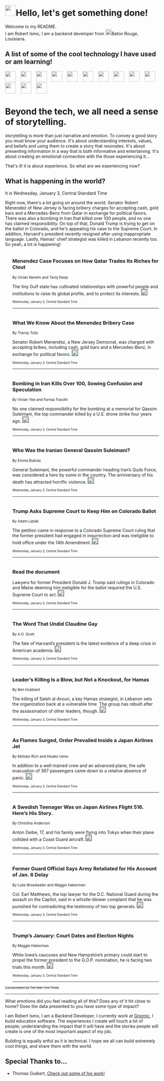 <h1><img src="https://emojis.slackmojis.com/emojis/images/1643514375/3493/hot-coffee.gif?1643514375" width="35"/>Hello, let's get something done!</h1>

<p>Welcome to my README.<br/>
I am Robert Ismo, I am a backend developer from <img src="https://emojis.slackmojis.com/emojis/images/1638395689/50435/moulin_rouge.png?1638395689" width="20"/>Baton Rouge, Louisiana.</p>
<h2>A list of some of the cool technology I have used or am learning!</h2>
<p>
<img src="https://emojis.slackmojis.com/emojis/images/1643516091/21142/meow_bongotap.gif?1643516091" width="35" alt="">
<img src="https://img.shields.io/badge/Favorite%20Frontend%20Framework-SvelteKit-f83903" alt="">
<img src="https://img.shields.io/badge/Second%20Favorite-Vue-40b581" alt="">
<img src="https://img.shields.io/badge/Most%20Used%20Runtime-Nodejs-78b061" alt="">
<img src="https://emojis.slackmojis.com/emojis/images/1643517416/34482/fire.gif?1643517416" width="35" alt="">
<img src="https://img.shields.io/badge/Javascript%20But%20Better-Typescript-0078ca" alt="">
<img src="https://img.shields.io/badge/Favorite%20Language-Elixir-3e244d" alt="">
<img src="https://img.shields.io/badge/Containerize%20Everything-Docker-6ac9ef" alt="">
<img src="https://emojis.slackmojis.com/emojis/images/1643514596/5999/meow_party.gif?1643514596" width="35" alt="">
<img src="https://img.shields.io/badge/API%20Love%20Language-Graphql-de32a5" alt="">
<img src="https://img.shields.io/badge/Our%20Favorite%20Version%20Controller-Git-e94f33" alt="">
<img src="https://img.shields.io/badge/Favorite%20Database-Redis-d42d1d" alt="">
<img src="https://emojis.slackmojis.com/emojis/images/1643514559/5584/deployparrot.gif?1643514559" width="35" alt="">
<img src="https://img.shields.io/badge/Container%20Interstate-RabbitMQ-f66200" alt="">
<img src="https://img.shields.io/badge/Gotta%20Learn-Kubernetes-316adf" alt="">
<img src="https://img.shields.io/badge/Really%20Mature%20Now-WASM-654fef" alt="">
<img src="https://emojis.slackmojis.com/emojis/images/1666642497/61942/dance_vibe.gif?1666642497" width="35" alt="">
<img src="https://img.shields.io/badge/For%20My%20M1-ARM64-657d96" alt="">
<img src="https://img.shields.io/badge/Loving%20This%20So%20Much-TailwindCSS-17bcb5" alt="">
<img src="https://img.shields.io/badge/Cool%20Build%20Tool-Vite-f9cb24" alt="">
<img src="https://emojis.slackmojis.com/emojis/images/1669231376/62819/working-on-it.gif?1669231376" width="35" alt="">
<img src="https://img.shields.io/badge/Fun%20and%20Easy%20Database-MongoDB-5f8c49" alt="">
<img src="https://img.shields.io/badge/JS%20Life%20Support-NPM-c73737" alt="">
<img src="https://img.shields.io/badge/I%20Liked%20It-DynamoDB-0073b9" alt="">
<img src="https://emojis.slackmojis.com/emojis/images/1643514045/46/question.gif?1643514045" width="35" alt="">
<img src="https://img.shields.io/badge/cool-React-60d6f9" alt="">
<img src="https://img.shields.io/badge/Future%20Big%20Project-Lambda-f37e00" alt="">
<img src="https://img.shields.io/badge/NPM%20But%20Better-PNPM-f1aa07" alt="">
<img src="https://emojis.slackmojis.com/emojis/images/1643514943/9662/fbwow.gif?1643514943" width="35" alt="">
<img src="https://img.shields.io/badge/First%20Language-C-662079" alt="">
<img src="https://img.shields.io/badge/Where%20I%20Deploy%20Frontend-Vercel-000000" alt="">
<img src="https://img.shields.io/badge/Who%20Does%20not%20Want%20an%20App-Swift-f9492a" alt="">
<img src="https://emojis.slackmojis.com/emojis/images/1643514058/151/javascript.png?1643514058" width="35" alt="">
<img src="https://img.shields.io/badge/cool-Python-fbd542" alt="">
<img src="https://img.shields.io/badge/Favorite%20Something-Stripe-656cdc" alt="">
<img src="https://img.shields.io/badge/Of%20Course-HTML5-ed6327" alt="">
<img src="https://emojis.slackmojis.com/emojis/images/1660415405/60731/bomb.gif?1660415405" width="35" alt="">
<img src="https://img.shields.io/badge/hate-CSS-2964ec" alt="">
<img src="https://img.shields.io/badge/Learning-CircleCI-141215" alt="">
<img src="https://img.shields.io/badge/Learning-Rust-fbbb3b" alt="">
<img src="https://emojis.slackmojis.com/emojis/images/1660415397/60712/writing-hand.gif?1660415397" width="35" alt="">
<img src="https://img.shields.io/badge/Dev%20Browser%20of%20Choice-Firefox-cc4e26" alt="">
<img src="https://img.shields.io/badge/Recoverying%20From%20Windows-UNIX-1781e3" alt="">
<img src="https://img.shields.io/badge/LOVE-LogSeq-90c1c2" alt="">
<img src="https://emojis.slackmojis.com/emojis/images/1643514066/223/kirby.gif?1643514066" width="35" alt="">
<img src="https://img.shields.io/badge/Daily%20Driver-MacOS-e6e6e8" alt="">
<img src="https://img.shields.io/badge/Git%20Server-Github-000000" alt="">
<img src="https://img.shields.io/badge/enjoyable-EC2-f17428" alt="">
<img src="https://emojis.slackmojis.com/emojis/images/1643514239/2069/excited.gif?1643514239" width="35" alt="">
</p>
<h1>Beyond the tech, we all need a sense of storytelling.</h1>
<p>storytelling is more than just narrative and emotion. To convey a good story you must know your audience. It's about understanding interests, values, and beliefs and using them to create a story that resonates. It's about presenting information in a way that is both informative and entertaining. It's about creating an emotional connection with the those experiencing it...</p>
<p>That's it! it is about experience. So what are we experiencing now?</p>
<h2>What is happening in the world?</h2>
<p>It is Wednesday, January 3, Central Standard Time</p>
<p>
Right now, there&#39;s a lot going on around the world. Senator Robert Menendez of New Jersey is facing bribery charges for accepting cash, gold bars and a Mercedes-Benz from Qatar in exchange for political favors. There was also a bombing in Iran that killed over 100 people, and no one has claimed responsibility. On top of that, Donald Trump is trying to get on the ballot in Colorado, and he&#39;s appealing his case to the Supreme Court. In addition, Harvard&#39;s president recently resigned after using inappropriate language. Lastly, Hamas&#39; chief strategist was killed in Lebanon recently too. So yeah, a lot is happening!</p>
<ol>
<img src="https://img.shields.io/badge/-world-blue" alt="">
<h3>Menendez Case Focuses on How Qatar Trades Its Riches for Clout</h3>
<sub>By Vivian Nereim and Tariq Panja</sub>
<p>The tiny Gulf state has cultivated relationships with powerful people and institutions to raise its global profile, and to protect its interests.  <a href=""><img src="https://developer.nytimes.com/files/poweredby_nytimes_30b.png?v=1583354208352" height="20"></a></p>
<sub><sub>Wednesday, January 3, Central Standard Time</sub></sub>
<hr/>
<img src="https://img.shields.io/badge/-nyregion-blue" alt="">
<h3>What We Know About the Menendez Bribery Case</h3>
<sub>By Tracey Tully</sub>
<p>Senator Robert Menendez, a New Jersey Democrat, was charged with accepting bribes, including cash, gold bars and a Mercedes-Benz, in exchange for political favors.  <a href=""><img src="https://developer.nytimes.com/files/poweredby_nytimes_30b.png?v=1583354208352" height="20"></a></p>
<sub><sub>Wednesday, January 3, Central Standard Time</sub></sub>
<hr/>
<img src="https://img.shields.io/badge/-world-blue" alt="">
<h3>Bombing in Iran Kills Over 100, Sowing Confusion and Speculation</h3>
<sub>By Vivian Yee and Farnaz Fassihi</sub>
<p>No one claimed responsibility for the bombing at a memorial for Qassim Suleimani, the top commander killed by a U.S. drone strike four years ago.  <a href=""><img src="https://developer.nytimes.com/files/poweredby_nytimes_30b.png?v=1583354208352" height="20"></a></p>
<sub><sub>Wednesday, January 3, Central Standard Time</sub></sub>
<hr/>
<img src="https://img.shields.io/badge/-world-blue" alt="">
<h3>Who Was the Iranian General Qassim Suleimani?</h3>
<sub>By Emma Bubola</sub>
<p>General Suleimani, the powerful commander heading Iran’s Quds Force, was considered a hero by some in the country. The anniversary of his death has attracted horrific violence.  <a href=""><img src="https://developer.nytimes.com/files/poweredby_nytimes_30b.png?v=1583354208352" height="20"></a></p>
<sub><sub>Wednesday, January 3, Central Standard Time</sub></sub>
<hr/>
<img src="https://img.shields.io/badge/-us-blue" alt="">
<h3>Trump Asks Supreme Court to Keep Him on Colorado Ballot</h3>
<sub>By Adam Liptak</sub>
<p>The petition came in response to a Colorado Supreme Court ruling that the former president had engaged in insurrection and was ineligible to hold office under the 14th Amendment.  <a href=""><img src="https://developer.nytimes.com/files/poweredby_nytimes_30b.png?v=1583354208352" height="20"></a></p>
<sub><sub>Wednesday, January 3, Central Standard Time</sub></sub>
<hr/>
<img src="https://img.shields.io/badge/-us-blue" alt="">
<h3>Read the document</h3>
<sub></sub>
<p>Lawyers for former President Donald J. Trump said rulings in Colorado and Maine deeming him ineligible for the ballot required the U.S. Supreme Court to act.  <a href=""><img src="https://developer.nytimes.com/files/poweredby_nytimes_30b.png?v=1583354208352" height="20"></a></p>
<sub><sub>Wednesday, January 3, Central Standard Time</sub></sub>
<hr/>
<img src="https://img.shields.io/badge/-books-blue" alt="">
<h3>The Word That Undid Claudine Gay</h3>
<sub>By A.O. Scott</sub>
<p>The fate of Harvard’s president is the latest evidence of a deep crisis in American academia.  <a href=""><img src="https://developer.nytimes.com/files/poweredby_nytimes_30b.png?v=1583354208352" height="20"></a></p>
<sub><sub>Wednesday, January 3, Central Standard Time</sub></sub>
<hr/>
<img src="https://img.shields.io/badge/-world-blue" alt="">
<h3>Leader’s Killing Is a Blow, but Not a Knockout, for Hamas</h3>
<sub>By Ben Hubbard</sub>
<p>The killing of Saleh al-Arouri, a key Hamas strategist, in Lebanon sets the organization back at a vulnerable time. The group has rebuilt after the assassination of other leaders, though.  <a href=""><img src="https://developer.nytimes.com/files/poweredby_nytimes_30b.png?v=1583354208352" height="20"></a></p>
<sub><sub>Wednesday, January 3, Central Standard Time</sub></sub>
<hr/>
<img src="https://img.shields.io/badge/-world-blue" alt="">
<h3>As Flames Surged, Order Prevailed Inside a Japan Airlines Jet</h3>
<sub>By Motoko Rich and Hisako Ueno</sub>
<p>In addition to a well-trained crew and an advanced plane, the safe evacuation of 367 passengers came down to a relative absence of panic.  <a href=""><img src="https://developer.nytimes.com/files/poweredby_nytimes_30b.png?v=1583354208352" height="20"></a></p>
<sub><sub>Wednesday, January 3, Central Standard Time</sub></sub>
<hr/>
<img src="https://img.shields.io/badge/-world-blue" alt="">
<h3>A Swedish Teenager Was on Japan Airlines Flight 516. Here’s His Story.</h3>
<sub>By Christina Anderson</sub>
<p>Anton Deibe, 17, and his family were flying into Tokyo when their plane collided with a Coast Guard aircraft.  <a href=""><img src="https://developer.nytimes.com/files/poweredby_nytimes_30b.png?v=1583354208352" height="20"></a></p>
<sub><sub>Wednesday, January 3, Central Standard Time</sub></sub>
<hr/>
<img src="https://img.shields.io/badge/-us-blue" alt="">
<h3>Former Guard Official Says Army Retaliated for His Account of Jan. 6 Delay</h3>
<sub>By Luke Broadwater and Maggie Haberman</sub>
<p>Col. Earl Matthews, the top lawyer for the D.C. National Guard during the assault on the Capitol, said in a whistle-blower complaint that he was punished for contradicting the testimony of two top generals.  <a href=""><img src="https://developer.nytimes.com/files/poweredby_nytimes_30b.png?v=1583354208352" height="20"></a></p>
<sub><sub>Wednesday, January 3, Central Standard Time</sub></sub>
<hr/>
<img src="https://img.shields.io/badge/-us-blue" alt="">
<h3>Trump’s January: Court Dates and Election Nights</h3>
<sub>By Maggie Haberman</sub>
<p>While Iowa’s caucuses and New Hampshire’s primary could start to propel the former president to the G.O.P. nomination, he is facing two trials this month.  <a href=""><img src="https://developer.nytimes.com/files/poweredby_nytimes_30b.png?v=1583354208352" height="20"></a></p>
<sub><sub>Wednesday, January 3, Central Standard Time</sub></sub>
<hr/>
</ol>
<a href="https://developer.nytimes.com"><sub><sub>Data provided by The New York Times</sub></sub></a>
<hr/>
<p>What emotions did you feel reading all of this? Does any of it hit close to home? Does the data presented to you have some type of impact?</p>
<p>I am Robert Ismo, I am a Backend Developer, I currently work at <a href="https://gnomic.education/">Gnomic</a>, I build education software. The experiences I create will touch a lot of people; understanding the impact that it will have and the stories people will create is one of the most important aspect of my job.</p>
<p>Building is equally artful as it is technical. I hope we all can build extremely cool things, and share them with the world.</p>
<h2>Special Thanks to...</h2>
<ul>
<li>Thomas Guibert, <a href="https://github.com/thmsgbrt/thmsgbrt">Check out some of his work!</a></li>
</ul>